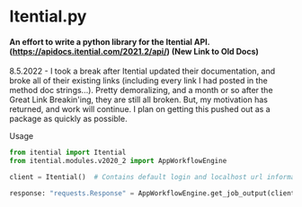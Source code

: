 # Itential.py

#### An effort to write a python library for the Itential API. (https://apidocs.itential.com/2021.2/api/) (New Link to Old Docs)

8.5.2022 - I took a break after Itential updated their documentation, and broke all of their existing links (including every link I had posted in the method doc strings...). Pretty demoralizing, and a month or so after the Great Link Breakin'ing, they are still all broken. But, my motivation has returned, and work will continue. I plan on getting this pushed out as a package as quickly as possible.


Usage

```python
from itential import Itential
from itential.modules.v2020_2 import AppWorkflowEngine

client = Itential()  # Contains default login and localhost url information

response: "requests.Response" = AppWorkflowEngine.get_job_output(client=client, job_id="example-job-id")
```